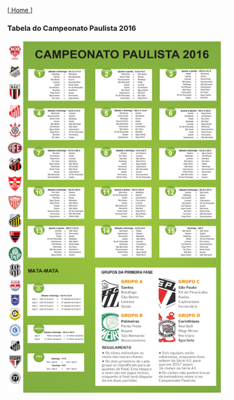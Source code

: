 [[ Home ](home.md)]

### Tabela do Campeonato Paulista 2016

![Tabela Paulistao 2016](images/tabela-paulistao.jpg)
